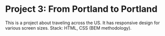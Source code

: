# Project 3: From Portland to Portland

This is a project about traveling across the US. 
It has responsive design for various screen sizes. 
Stack: HTML, CSS (BEM methodology).